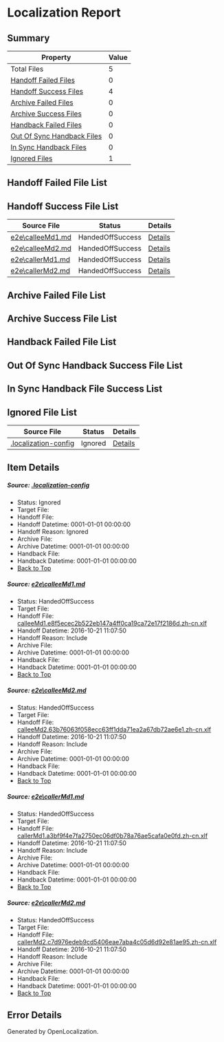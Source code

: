 # <a name='report-top'></a> Localization Report

## Summary
 Property | Value 
 -------- | ----- 
 Total Files | 5
[ Handoff Failed Files ](#handoff-failed-list)| 0
[ Handoff Success Files ](#handoff-success-list)| 4
[ Archive Failed Files ](#archive-failed-list)| 0
[ Archive Success Files ](#archive-success-list)| 0
[ Handback Failed Files ](#handback-failed-list)| 0
[ Out Of Sync Handback Files ](#outofsync-handback-success-list)| 0
[ In Sync Handback Files ](#insync-handback-success-list)| 0
[ Ignored Files ](#ignored-list)| 1

## <a name='handoff-failed-list'></a> Handoff Failed File List

## <a name='handoff-success-list'></a> Handoff Success File List
 Source File | Status | Details 
 ----------- | ------ | ------- 
 [e2e\calleeMd1.md](https://github.com/OpenLocalizationTestOrg/ol-test0/blob/05ac43b595afb66f53e15057d750c90814fb7dec/e2e/calleeMd1.md) | HandedOffSuccess | [Details](#5fdec795693b4b2456c1f39a3ecc93a3ac4aafae1)
 [e2e\calleeMd2.md](https://github.com/OpenLocalizationTestOrg/ol-test0/blob/05ac43b595afb66f53e15057d750c90814fb7dec/e2e/calleeMd2.md) | HandedOffSuccess | [Details](#f86af3658ff151f3aa2d8ac6874aa248c86614be2)
 [e2e\callerMd1.md](https://github.com/OpenLocalizationTestOrg/ol-test0/blob/05ac43b595afb66f53e15057d750c90814fb7dec/e2e/callerMd1.md) | HandedOffSuccess | [Details](#a97ca83dbb65038b41edc904723be4cf120e49cd3)
 [e2e\callerMd2.md](https://github.com/OpenLocalizationTestOrg/ol-test0/blob/05ac43b595afb66f53e15057d750c90814fb7dec/e2e/callerMd2.md) | HandedOffSuccess | [Details](#dce9e971b0ef83fc2d750a6dd1e3eb5b2eb3ded74)

## <a name='archive-failed-list'></a> Archive Failed File List

## <a name='archive-success-list'></a> Archive Success File List

## <a name='handback-failed-list'></a> Handback Failed File List

## <a name='outofsync-handback-success-list'></a> Out Of Sync Handback Success File List

## <a name='insync-handback-success-list'></a> In Sync Handback File Success List

## <a name='ignored-list'></a> Ignored File List
 Source File | Status | Details 
 ----------- | ------ | ------- 
 [.localization-config](https://github.com/OpenLocalizationTestOrg/ol-test0/blob/05ac43b595afb66f53e15057d750c90814fb7dec/.localization-config) | Ignored | [Details](#c268a05ecaa7ec85942ed632c29928ee5bd6da8d0)

## Item Details
##### <a name='c268a05ecaa7ec85942ed632c29928ee5bd6da8d0'></a> Source: [.localization-config](https://github.com/OpenLocalizationTestOrg/ol-test0/blob/05ac43b595afb66f53e15057d750c90814fb7dec/.localization-config)
* Status: Ignored
* Target File: 
* Handoff File: 
* Handoff Datetime: 0001-01-01 00:00:00
* Handoff Reason: Ignored
* Archive File: 
* Archive Datetime: 0001-01-01 00:00:00
* Handback File: 
* Handback Datetime: 0001-01-01 00:00:00
* [Back to Top](#report-top)

##### <a name='5fdec795693b4b2456c1f39a3ecc93a3ac4aafae1'></a> Source: [e2e\calleeMd1.md](https://github.com/OpenLocalizationTestOrg/ol-test0/blob/05ac43b595afb66f53e15057d750c90814fb7dec/e2e/calleeMd1.md)
* Status: HandedOffSuccess
* Target File: 
* Handoff File: [calleeMd1.e8f5ecec2b522eb147a4ff0ca19ca72e17f2186d.zh-cn.xlf](https://github.com/OpenLocalizationTestOrg/ol-test0-handoff/blob/6acaf354eb363c7b16b63cadb8312935fb2fb078/ol-handoff/OpenLocalizationTestOrg/ol-test0-zhcn/shujia/ht/calleeMd1.e8f5ecec2b522eb147a4ff0ca19ca72e17f2186d.zh-cn.xlf)
* Handoff Datetime: 2016-10-21 11:07:50
* Handoff Reason: Include
* Archive File: 
* Archive Datetime: 0001-01-01 00:00:00
* Handback File: 
* Handback Datetime: 0001-01-01 00:00:00
* [Back to Top](#report-top)

##### <a name='f86af3658ff151f3aa2d8ac6874aa248c86614be2'></a> Source: [e2e\calleeMd2.md](https://github.com/OpenLocalizationTestOrg/ol-test0/blob/05ac43b595afb66f53e15057d750c90814fb7dec/e2e/calleeMd2.md)
* Status: HandedOffSuccess
* Target File: 
* Handoff File: [calleeMd2.63b76063f058ecc63ff1dda71ea2a67db72ae6e1.zh-cn.xlf](https://github.com/OpenLocalizationTestOrg/ol-test0-handoff/blob/6acaf354eb363c7b16b63cadb8312935fb2fb078/ol-handoff/OpenLocalizationTestOrg/ol-test0-zhcn/shujia/ht/calleeMd2.63b76063f058ecc63ff1dda71ea2a67db72ae6e1.zh-cn.xlf)
* Handoff Datetime: 2016-10-21 11:07:50
* Handoff Reason: Include
* Archive File: 
* Archive Datetime: 0001-01-01 00:00:00
* Handback File: 
* Handback Datetime: 0001-01-01 00:00:00
* [Back to Top](#report-top)

##### <a name='a97ca83dbb65038b41edc904723be4cf120e49cd3'></a> Source: [e2e\callerMd1.md](https://github.com/OpenLocalizationTestOrg/ol-test0/blob/05ac43b595afb66f53e15057d750c90814fb7dec/e2e/callerMd1.md)
* Status: HandedOffSuccess
* Target File: 
* Handoff File: [callerMd1.a3bf9f4e7fa2750ec06df0b78a76ae5cafa0e0fd.zh-cn.xlf](https://github.com/OpenLocalizationTestOrg/ol-test0-handoff/blob/6acaf354eb363c7b16b63cadb8312935fb2fb078/ol-handoff/OpenLocalizationTestOrg/ol-test0-zhcn/shujia/ht/callerMd1.a3bf9f4e7fa2750ec06df0b78a76ae5cafa0e0fd.zh-cn.xlf)
* Handoff Datetime: 2016-10-21 11:07:50
* Handoff Reason: Include
* Archive File: 
* Archive Datetime: 0001-01-01 00:00:00
* Handback File: 
* Handback Datetime: 0001-01-01 00:00:00
* [Back to Top](#report-top)

##### <a name='dce9e971b0ef83fc2d750a6dd1e3eb5b2eb3ded74'></a> Source: [e2e\callerMd2.md](https://github.com/OpenLocalizationTestOrg/ol-test0/blob/05ac43b595afb66f53e15057d750c90814fb7dec/e2e/callerMd2.md)
* Status: HandedOffSuccess
* Target File: 
* Handoff File: [callerMd2.c7d976edeb9cd5406eae7aba4c05d6d92e81ae95.zh-cn.xlf](https://github.com/OpenLocalizationTestOrg/ol-test0-handoff/blob/6acaf354eb363c7b16b63cadb8312935fb2fb078/ol-handoff/OpenLocalizationTestOrg/ol-test0-zhcn/shujia/ht/callerMd2.c7d976edeb9cd5406eae7aba4c05d6d92e81ae95.zh-cn.xlf)
* Handoff Datetime: 2016-10-21 11:07:50
* Handoff Reason: Include
* Archive File: 
* Archive Datetime: 0001-01-01 00:00:00
* Handback File: 
* Handback Datetime: 0001-01-01 00:00:00
* [Back to Top](#report-top)


## Error Details

Generated by OpenLocalization.
